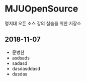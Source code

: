 # MJUOpenSource
명지대 오픈 소스 강의 실습을 위한 저장소

## 2018-11-07

* 문병찬
* asdsads
* sadasd
* dasdasddasd
* dasdas